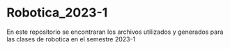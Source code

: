 # Robotica_2023-1
En este repositorio se encontraran los archivos utilizados y generados para las clases de robotica en el semestre 2023-1
